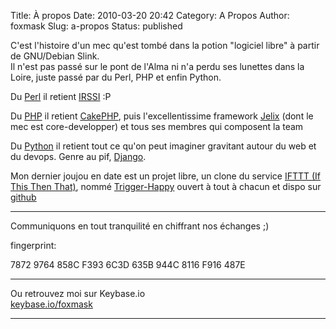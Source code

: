 Title: À propos
Date: 2010-03-20 20:42
Category: A Propos
Author: foxmask
Slug: a-propos
Status: published

C'est l'histoire d'un mec qu'est tombé dans la potion "logiciel libre" à
partir de GNU/Debian Slink.  
Il n'est pas passé sur le pont de l'Alma ni n'a perdu ses lunettes dans
la Loire, juste passé par du Perl, PHP et enfin Python.

Du [Perl](http://www.perl.org/) il retient [IRSSI](http://irssi.org/)
:P  

Du [PHP](http://php.net/) il retient [CakePHP](http://cakephp.org/),
puis l'excellentissime framework [Jelix](http://jelix.org/) (dont le mec
est core-developper) et tous ses membres qui composent la team  

Du [Python](https://www.python.org/) il retient tout ce qu'on peut
imaginer gravitant autour du web et du devops. Genre au pif,
[Django](https://www.djangoproject.com/). 

Mon dernier joujou en date est un projet libre, un clone du service [IFTTT (If This Then That)](https://ifttt.com), nommé [Trigger-Happy](https://trigger-happy.eu) ouvert à tout à chacun et dispo sur [github](https://github.com/foxmask/django-th)

* * * * *
Communiquons en tout tranquilité en chiffrant nos échanges ;)

fingerprint:

7872 9764 858C F393 6C3D  635B 944C 8116 F916 487E

* * * * *
Ou retrouvez moi sur Keybase.io  
[keybase.io/foxmask](https://keybase.io/foxmask)

* * * * *
